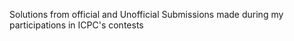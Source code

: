 Solutions from official and Unofficial Submissions made during my participations in ICPC's contests
